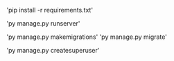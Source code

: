 'pip install -r requirements.txt'

'py manage.py runserver'


'py manage.py makemigrations'
'py manage.py migrate'


'py manage.py createsuperuser'